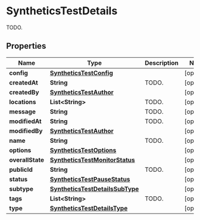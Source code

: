 

# SyntheticsTestDetails

TODO.
## Properties

Name | Type | Description | Notes
------------ | ------------- | ------------- | -------------
**config** | [**SyntheticsTestConfig**](SyntheticsTestConfig.md) |  |  [optional]
**createdAt** | **String** | TODO. |  [optional]
**createdBy** | [**SyntheticsTestAuthor**](SyntheticsTestAuthor.md) |  |  [optional]
**locations** | **List&lt;String&gt;** | TODO. |  [optional]
**message** | **String** | TODO. |  [optional]
**modifiedAt** | **String** | TODO. |  [optional]
**modifiedBy** | [**SyntheticsTestAuthor**](SyntheticsTestAuthor.md) |  |  [optional]
**name** | **String** | TODO. |  [optional]
**options** | [**SyntheticsTestOptions**](SyntheticsTestOptions.md) |  |  [optional]
**overallState** | [**SyntheticsTestMonitorStatus**](SyntheticsTestMonitorStatus.md) |  |  [optional]
**publicId** | **String** | TODO. |  [optional]
**status** | [**SyntheticsTestPauseStatus**](SyntheticsTestPauseStatus.md) |  |  [optional]
**subtype** | [**SyntheticsTestDetailsSubType**](SyntheticsTestDetailsSubType.md) |  |  [optional]
**tags** | **List&lt;String&gt;** | TODO. |  [optional]
**type** | [**SyntheticsTestDetailsType**](SyntheticsTestDetailsType.md) |  |  [optional]



